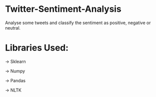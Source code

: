 # Twitter-Sentiment-Analysis
Analyse some tweets and classify the sentiment as positive, negative or neutral.

# Libraries Used:
-> Sklearn

-> Numpy

-> Pandas

-> NLTK

